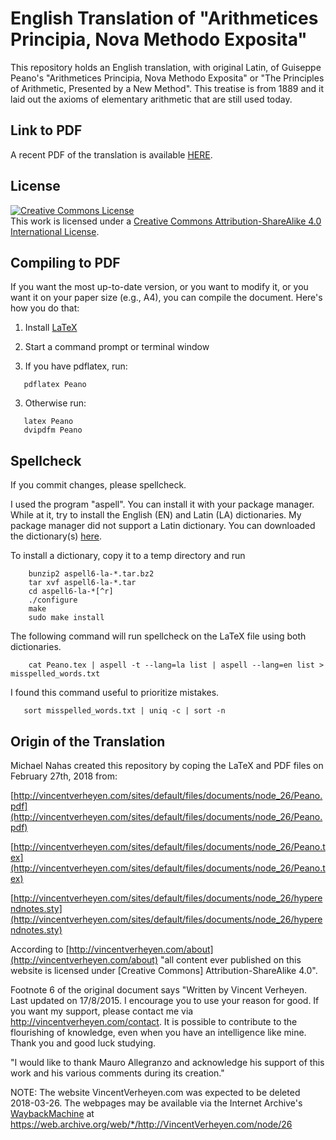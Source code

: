 # English Translation of "Arithmetices Principia, Nova Methodo Exposita"

This repository holds an English translation, with original Latin, of Guiseppe Peano's "Arithmetices Principia, Nova Methodo Exposita" or "The Principles of Arithmetic, Presented by a New Method".  This treatise is from 1889 and it laid out the axioms of elementary arithmetic that are still used today.

## Link to PDF

A recent PDF of the translation is available [HERE](https://github.com/mdnahas/Peano_Book/raw/master/Peano.pdf).


## License

<a rel="license" href="http://creativecommons.org/licenses/by-sa/4.0/"><img alt="Creative Commons License" style="border-width:0" src="https://i.creativecommons.org/l/by-sa/4.0/88x31.png" /></a><br />This work is licensed under a <a rel="license" href="http://creativecommons.org/licenses/by-sa/4.0/">Creative Commons Attribution-ShareAlike 4.0 International License</a>.


## Compiling to PDF

If you want the most up-to-date version, or you want to modify it, or you want it on your paper size (e.g., A4), you can compile the document.  Here's how you do that:

1. Install [LaTeX](https://www.latex-project.org/get/)

2. Start a command prompt or terminal window

3. If you have pdflatex, run:
```
   pdflatex Peano
```

3. Otherwise run:
```
   latex Peano
   dvipdfm Peano
```

## Spellcheck

If you commit changes, please spellcheck.

I used the program "aspell".  You can install it with your package manager.  While at it, try to install the English (EN) and Latin (LA) dictionaries.  My package manager did not support a Latin dictionary.  You can downloaded the dictionary(s) [here](https://ftp.gnu.org/gnu/aspell/dict/0index.html).

To install a dictionary, copy it to a temp directory and run
```
    bunzip2 aspell6-la-*.tar.bz2
    tar xvf aspell6-la-*.tar
    cd aspell6-la-*[^r]
    ./configure
    make
    sudo make install
```

The following command will run spellcheck on the LaTeX file using both dictionaries.
```
    cat Peano.tex | aspell -t --lang=la list | aspell --lang=en list > misspelled_words.txt 
```

I found this command useful to prioritize mistakes.
```
   sort misspelled_words.txt | uniq -c | sort -n
```

## Origin of the Translation

Michael Nahas created this repository by coping the LaTeX and PDF files on February 27th, 2018 from:

[http://vincentverheyen.com/sites/default/files/documents/node_26/Peano.pdf](http://vincentverheyen.com/sites/default/files/documents/node_26/Peano.pdf)

[http://vincentverheyen.com/sites/default/files/documents/node_26/Peano.tex](http://vincentverheyen.com/sites/default/files/documents/node_26/Peano.tex)

[http://vincentverheyen.com/sites/default/files/documents/node_26/hyperendnotes.sty](http://vincentverheyen.com/sites/default/files/documents/node_26/hyperendnotes.sty)

According to [http://vincentverheyen.com/about](http://vincentverheyen.com/about) "all content ever published on this website is licensed under [Creative Commons] Attribution-ShareAlike 4.0".

Footnote 6 of the original document says "Written by Vincent Verheyen. Last updated on 17/8/2015. I encourage you to use your reason for good. If you want my support, please contact me via http://vincentverheyen.com/contact. It is possible to contribute to the flourishing of knowledge,
even when you have an intelligence like mine. Thank you and good luck studying.

"I would like to thank Mauro Allegranzo and acknowledge his support of this work and his various comments during its creation."


NOTE: The website VincentVerheyen.com was expected to be deleted 2018-03-26.  The webpages may be available via the Internet Archive's [WaybackMachine](https://web.archive.org/) at 
https://web.archive.org/web/*/http://VincentVerheyen.com/node/26



